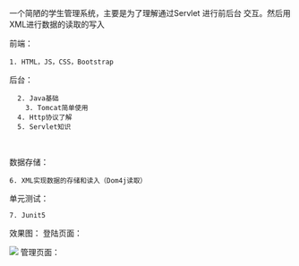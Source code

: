 一个简陋的学生管理系统，主要是为了理解通过Servlet 进行前后台 交互。然后用XML进行数据的读取的写入



前端：

```
1. HTML，JS，CSS，Bootstrap
```



  

后台：

```
  2. Java基础 
	3. Tomcat简单使用
  4. Http协议了解
  5. Servlet知识	
```

  

数据存储：

```
6. XML实现数据的存储和读入（Dom4j读取）
```



单元测试：

```
7. Junit5
```
效果图：
登陆页面：

![](https://github.com/jjc123/-Student-management-system--Javaweb/blob/master/Design%20sketch/1.png?raw=true)
管理页面：


